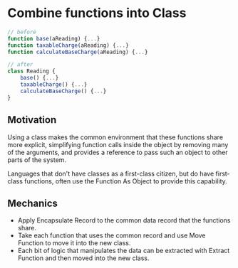 # Combine functions into Class

```javascript
// before
function base(aReading) {...}
function taxableCharge(aReading) {...}
function calculateBaseCharge(aReading) {...}

// after
class Reading {
    base() {...}
    taxableCharge() {...}
    calculateBaseCharge() {...}
}
```

## Motivation

Using a class makes the common environment that these functions share more explicit, simplifying function calls inside
the object by removing many of the arguments, and provides a reference to pass such an object to other parts of the system.

Languages that don't have classes as a first-class citizen, but do have first-class functions, often use the Function As Object to provide this capability.

## Mechanics

- Apply Encapsulate Record to the common data record that the functions share.
- Take each function that uses the common record and use Move Function to move it into the new class.
- Each bit of logic that manipulates the data can be extracted with Extract Function and then moved into the new class.